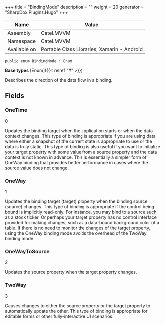 

+++
title = "BindingMode" 
description = ""
weight = 20
generator = "SharpDox.Plugins.Hugo"
+++

Name|Value
---|---
Assembly|Catel.MVVM
Namespace|Catel.MVVM
Available on|Portable Class Libraries, Xamarin - Android

```
public enum BindingMode : Enum
```

**Base types**
[Enum]({{< relref "#" >}})

Describes the direction of the data flow in a binding.

## Fields

### OneTime

0

Updates the binding target when the application starts or when the data context changes. This type of binding is appropriate if you are using data where either a snapshot of the current state is appropriate to use or the data is truly static. This type of binding is also useful if you want to initialize your target property with some value from a source property and the data context is not known in advance. This is essentially a simpler form of OneWay binding that provides better performance in cases where the source value does not change.

### OneWay

1

Updates the binding target (target) property when the binding source (source) changes. This type of binding is appropriate if the control being bound is implicitly read-only. For instance, you may bind to a source such as a stock ticker. Or perhaps your target property has no control interface provided for making changes, such as a data-bound background color of a table. If there is no need to monitor the changes of the target property, using the OneWay binding mode avoids the overhead of the TwoWay binding mode.

### OneWayToSource

2

Updates the source property when the target property changes.

### TwoWay

3

Causes changes to either the source property or the target property to automatically update the other. This type of binding is appropriate for editable forms or other fully-interactive UI scenarios.

